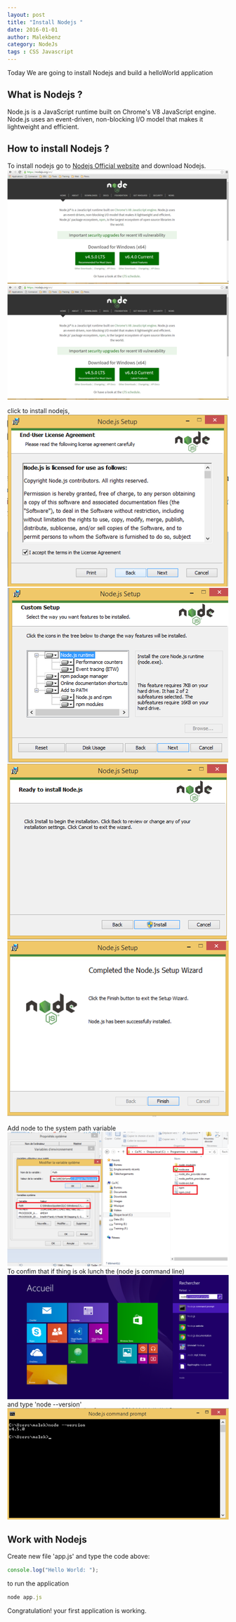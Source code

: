 ```yaml
---
layout: post
title: "Install Nodejs "
date: 2016-01-01
author: Malekbenz
category: NodeJs
tags : CSS Javascript
---
```

Today We are going to install Nodejs and build a helloWorld application
## What is Nodejs ? 
Node.js is a JavaScript runtime built on Chrome's V8 JavaScript engine. Node.js uses an event-driven, non-blocking I/O model that makes it lightweight and efficient.

## How to install Nodejs ?
To install nodejs go to [Nodejs Official website](https://nodejs.org/) and download Nodejs.
![Node js website](/images/nodejs/nodejswebsite.png)
<img src="/images/nodejs/nodejswebsite.png" />

click to install nodejs, 
![click next](/images/nodejs/nodejsfs01.png)
![next](/images/nodejs/nodejsfs02.png)
![Install](/images/nodejs/nodejsfs03.png)
![Finish](/images/nodejs/nodejsfs04.png)

Add node to the system path variable  ![Path](/images/nodejs/nodejsfs05.png)
To confim that if thing is ok lunch the (node js command line) ![CMD](/images/nodejs/nodejsfs06.01.png) and type 'node --version' ![CMD](/images/nodejs/nodejsfs06.png) 
## Work with Nodejs 
    
Create new file 'app.js' and type the code above:  

```javascript
console.log("Hello World: ");
```
to run the application 
```javascript
node app.js
```
Congratulation! your first application is working.


